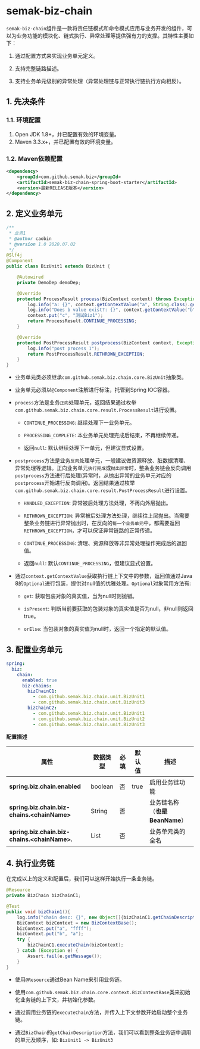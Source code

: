 # semak-biz-chain

`semak-biz-chain`组件是一款将责任链模式和命令模式应用与业务开发的组件，可以为业务功能的模块化、链式执行、异常处理等提供强有力的支撑。其特性主要如下：


1. 通过配置方式来实现业务单元定义。

1. 支持完整链路描述。
1. 支持业务单元级别的异常处理（异常处理链与正常执行链执行方向相反）。



## 1. 先决条件
### 1.1. 环境配置

1. Open JDK 1.8+，并已配置有效的环境变量。
1. Maven 3.3.x+，并已配置有效的环境变量。



### 1.2. Maven依赖配置
```xml
<dependency>
    <groupId>com.github.semak.biz</groupId>
    <artifactId>semak-biz-chain-spring-boot-starter</artifactId>
    <version>最新RELEASE版本</version>
</dependency>
```




## 2. 定义业务单元
```java
/**
 * 业务1
 * @author caobin
 * @version 1.0 2020.07.02
 */
@Slf4j
@Component
public class BizUnit1 extends BizUnit {

    @Autowired
    private DemoDep demoDep;

    @Override
    protected ProcessResult process(BizContext context) throws Exception {
        log.info("a: {}", context.getContextValue("a", String.class).get());
        log.info("Does b value exist?: {}", context.getContextValue("b", String.class).isPresent());
        context.put("c", "测试Biz1");
        return ProcessResult.CONTINUE_PROCESSING;
    }

    @Override
    protected PostProcessResult postprocess(BizContext context, Exception exception) {
        log.info("post process 1");
        return PostProcessResult.RETHROWN_EXCEPTION;
    }
}
```

- 业务单元类必须继承`com.github.semak.biz.chain.core.BizUnit`抽象类。

- 业务单元必须以`@Component`注解进行标注，托管到Spring IOC容器。

- `process`方法是业务`正向`处理单元，返回结果通过枚举`com.github.semak.biz.chain.core.result.ProcessResult`进行设置。
   - `CONTINUE_PROCESSING`: 继续处理下一业务单元。

   - `PROCESSING_COMPLETE`: 本业务单元处理完成后结束，不再继续传递。

   - 返回`null`: 默认继续处理下一单元，但建议显式设置。

- `postprocess`方法是业务`反向`处理单元，一般建议做资源释放、脏数据清理、异常处理等逻辑。正向业务单元`执行完成`或`抛出异常`时，整条业务链会反向调用`postprocess`方法进行后处理(异常时，从抛出异常的业务单元对应的`postprocess`开始进行反向调用)。返回结果通过枚举`com.github.semak.biz.chain.core.result.PostProcessResult`进行设置。
   - `HANDLED_EXCEPTION`: 异常被后处理方法处理，不再向外层抛出。

   - `RETHROWN_EXCEPTION`: 异常被后处理方法处理，继续往上层抛出。当需要整条业务链进行异常抛出时，在反向的`每一个业务单元`中，都需要返回`RETHROWN_EXCEPTION`，才可以保证异常链路的正常传递。

   - `CONTINUE_PROCESSING`: 清理、资源释放等非异常处理操作完成后的返回值。

   - 返回`null`: 默认`CONTINUE_PROCESSING`，但建议显式设置。

- 通过`context.getContextValue`获取执行链上下文中的参数，返回值通过Java 8的`Optional`进行包装，提供对null值的优雅处理。`Optional`对象常用方法有:
   - `get`: 获取包装对象的真实值，当为null时则抛错。

   - `isPresent`: 判断当前要获取的包装对象的真实值是否为null，非null则返回true。

   - `orElse`: 当包装对象的真实值为null时，返回一个指定的默认值。



## 3. 配置业务单元
```yaml
spring:
  biz:
    chain:
      enabled: true
      biz-chains:
        bizChainC1:
          - com.github.semak.biz.chain.unit.BizUnit1
          - com.github.semak.biz.chain.unit.BizUnit3
        bizChainC2:
          - com.github.semak.biz.chain.unit.BizUnit1
          - com.github.semak.biz.chain.unit.BizUnit2
          - com.github.semak.biz.chain.unit.BizUnit3
```
**配置描述**

| **属性** | **数据类型** | **必填** | **默认值** | **描述** |
| --- | --- | --- | --- | --- |
| **spring.biz.chain.enabled** | boolean | 否 | true | 启用业务链功能 |
| **spring.biz.chain.biz-chains.&lt;chainName&gt;** | String | 否 |  | 业务链名称（**也是BeanName**） |
| **spring.biz.chain.biz-chains.&lt;chainName&gt;.<units>** | List<String> | 否 |  | 业务单元类的全名 |


## 4. 执行业务链
在完成以上的定义和配置后，我们可以这样开始执行一条业务链。
```java
@Resource
private BizChain bizChainC1;

@Test
public void bizChain1(){
    log.info("chain desc: {}", new Object[]{bizChainC1.getChainDescription()});
    BizContext bizContext = new BizContextBase();
    bizContext.put("a", "ffff");
    bizContext.put("b", "a");
    try {
        bizChainC1.executeChain(bizContext);
    } catch (Exception e) {
        Assert.fail(e.getMessage());
    }
}
```

- 使用`@Resource`通过Bean Name来引用业务链。

- 使用`com.github.semak.biz.chain.core.context.BizContextBase`类来初始化业务链的上下文，并初始化参数。

- 通过调用业务链的`executeChain`方法，并传入上下文参数开始启动整个业务链。

- 通过`BizChain`的`getChainDescription`方法，我们可以看到整条业务链中调用的单元及顺序，如: `BizUnit1 -> BizUnit3`

